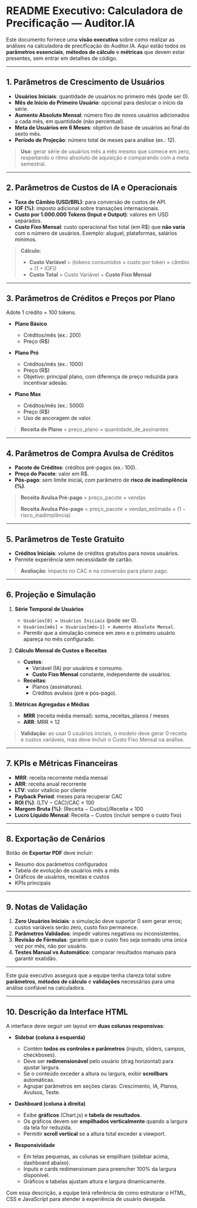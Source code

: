 # README Executivo: Calculadora de Precificação — Auditor.IA

Este documento fornece uma **visão executiva** sobre como realizar as análises na calculadora de precificação do Auditor.IA. Aqui estão todos os **parâmetros essenciais**, **métodos de cálculo** e **métricas** que devem estar presentes, sem entrar em detalhes de código.

---

## 1. Parâmetros de Crescimento de Usuários

- **Usuários Iniciais**: quantidade de usuários no primeiro mês (pode ser 0).
- **Mês de Início do Primeiro Usuário**: opcional para deslocar o início da série.
- **Aumento Absoluto Mensal**: número fixo de novos usuários adicionados a cada mês, em quantidade (não percentual).
- **Meta de Usuários em 6 Meses**: objetivo de base de usuários ao final do sexto mês.
- **Período de Projeção**: número total de meses para análise (ex.: 12).

> **Uso**: gerar série de usuários mês a mês mesmo que comece em zero, respeitando o ritmo absoluto de aquisição e comparando com a meta semestral.

---

## 2. Parâmetros de Custos de IA e Operacionais

- **Taxa de Câmbio (USD/BRL)**: para conversão de custos de API.
- **IOF (%)**: imposto adicional sobre transações internacionais.
- **Custo por 1.000.000 Tokens (Input e Output)**: valores em USD separados.
- **Custo Fixo Mensal**: custo operacional fixo total (em R\$) que **não varia** com o número de usuários. Exemplo: aluguel, plataformas, salários mínimos.

> **Cálculo**:
>
> - **Custo Variável** = (tokens consumidos × custo por token × câmbio × (1 + IOF))
> - **Custo Total** = Custo Variável + **Custo Fixo Mensal**

---

## 3. Parâmetros de Créditos e Preços por Plano

Adote 1 crédito = 100 tokens.

- **Plano Básico**

  - Créditos/mês (ex.: 200)
  - Preço (R\$)

- **Plano Pró**

  - Créditos/mês (ex.: 1000)
  - Preço (R\$)
  - Objetivo: principal plano, com diferença de preço reduzida para incentivar adesão.

- **Plano Max**

  - Créditos/mês (ex.: 5000)
  - Preço (R\$)
  - Uso de ancoragem de valor.

> **Receita de Plano** = preço\_plano × quantidade\_de\_assinantes

---

## 4. Parâmetros de Compra Avulsa de Créditos

- **Pacote de Créditos**: créditos pré-pagos (ex.: 100).
- **Preço do Pacote**: valor em R\$.
- **Pós-pago**: sem limite inicial, com parâmetro de **risco de inadimplência (%)**.

> **Receita Avulsa Pré-pago** = preço\_pacote × vendas
>
> **Receita Avulsa Pós-pago** = preço\_pacote × vendas\_estimada × (1 − risco\_inadimplência)

---

## 5. Parâmetros de Teste Gratuito

- **Créditos Iniciais**: volume de créditos gratuitos para novos usuários.
- Permite experiência sem necessidade de cartão.

> **Avaliação**: impacto no CAC e na conversão para plano pago.

---

## 6. Projeção e Simulação

1. **Série Temporal de Usuários**

   - `Usuários[0] = Usuários Iniciais` (pode ser 0).
   - `Usuários[mês] = Usuários[mês−1] + Aumento Absoluto Mensal`.
   - Permitir que a simulação comece em zero e o primeiro usuário apareça no mês configurado.

2. **Cálculo Mensal de Custos e Receitas**

   - **Custos**:
     - Variável (IA) por usuários e consumo.
     - **Custo Fixo Mensal** constante, independente de usuários.
   - **Receitas**:
     - Planos (assinaturas).
     - Créditos avulsos (pré e pós-pago).

3. **Métricas Agregadas e Médias**

   - **MRR** (receita média mensal): soma\_receitas\_planos / meses
   - **ARR**: MRR × 12

> **Validação**: ao usar 0 usuários iniciais, o modelo deve gerar 0 receita e custos variáveis, mas deve incluir o Custo Fixo Mensal na análise.

---

## 7. KPIs e Métricas Financeiras

- **MRR**: receita recorrente média mensal
- **ARR**: receita anual recorrente
- **LTV**: valor vitalício por cliente
- **Payback Period**: meses para recuperar CAC
- **ROI (%)**: (LTV − CAC)/CAC × 100
- **Margem Bruta (%)**: (Receita − Custos)/Receita × 100
- **Lucro Líquido Mensal**: Receita − Custos (incluir sempre o custo fixo)

---

## 8. Exportação de Cenários

Botão de **Exportar PDF** deve incluir:

- Resumo dos parâmetros configurados
- Tabela de evolução de usuários mês a mês
- Gráficos de usuários, receitas e custos
- KPIs principais

---

## 9. Notas de Validação

1. **Zero Usuários Iniciais**: a simulação deve suportar 0 sem gerar erros; custos variáveis serão zero, custo fixo permanece.
2. **Parâmetros Validados**: impedir valores negativos ou inconsistentes.
3. **Revisão de Fórmulas**: garantir que o custo fixo seja somado uma única vez por mês, não por usuário.
4. **Testes Manual vs Automático**: comparar resultados manuais para garantir exatidão.

---

Este guia executivo assegura que a equipe tenha clareza total sobre **parâmetros**, **métodos de cálculo** e **validações** necessárias para uma análise confiável na calculadora.

---

## 10. Descrição da Interface HTML

A interface deve seguir um layout em **duas colunas responsivas**:

- **Sidebar (coluna à esquerda)**
  - Contém **todos os controles e parâmetros** (inputs, sliders, campos, checkboxes).
  - Deve ser **redimensionável** pelo usuário (drag horizontal) para ajustar largura.
  - Se o conteúdo exceder a altura ou largura, exibir **scrollbars** automáticas.
  - Agrupar parâmetros em seções claras: Crescimento, IA, Planos, Avulsos, Teste.

- **Dashboard (coluna à direita)**
  - Exibe **gráficos** (Chart.js) e **tabela de resultados**.
  - Os gráficos devem ser **empilhados verticalmente** quando a largura da tela for reduzida.
  - Permitir **scroll vertical** se a altura total exceder a viewport.

- **Responsividade**
  - Em telas pequenas, as colunas se empilham (sidebar acima, dashboard abaixo).
  - Inputs e cards redimensionam para preencher 100% da largura disponível.
  - Gráficos e tabelas ajustam altura e largura dinamicamente.

Com essa descrição, a equipe terá referência de como estruturar o HTML, CSS e JavaScript para atender à experiência de usuário desejada.


